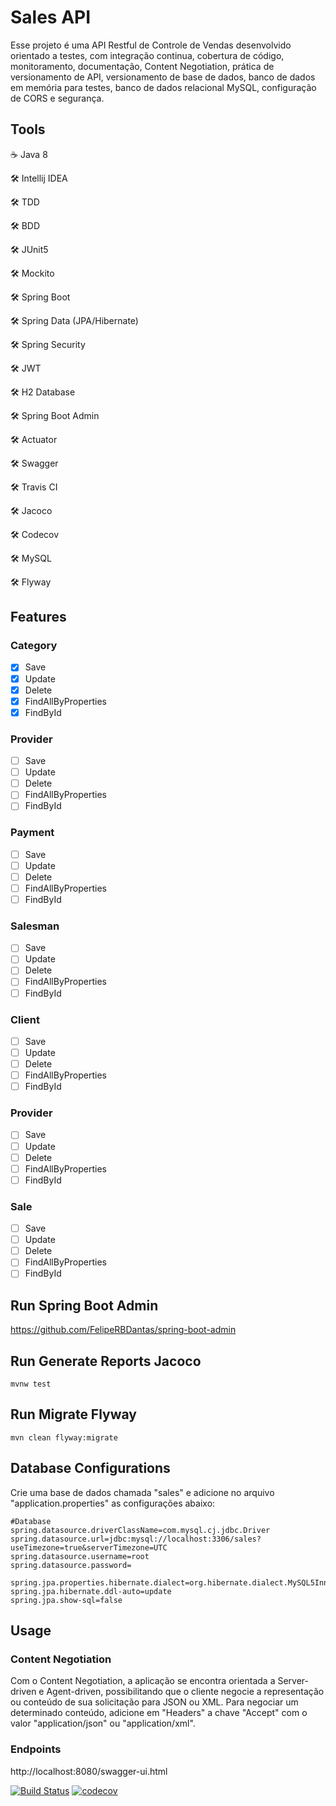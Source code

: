 # Sales API
Esse projeto é uma API Restful de Controle de Vendas desenvolvido orientado a testes, com integração continua, cobertura de código, monitoramento, documentação, Content Negotiation, prática de versionamento de API, versionamento de base de dados, banco de dados em memória para testes, banco de dados relacional MySQL, configuração de CORS e segurança.

## Tools

:coffee: Java 8

:hammer_and_wrench: Intellij IDEA

:hammer_and_wrench: TDD

:hammer_and_wrench: BDD

:hammer_and_wrench: JUnit5

:hammer_and_wrench: Mockito

:hammer_and_wrench: Spring Boot

:hammer_and_wrench: Spring Data (JPA/Hibernate)

:hammer_and_wrench: Spring Security

:hammer_and_wrench: JWT

:hammer_and_wrench: H2 Database

:hammer_and_wrench: Spring Boot Admin

:hammer_and_wrench: Actuator

:hammer_and_wrench: Swagger

:hammer_and_wrench: Travis CI

:hammer_and_wrench: Jacoco

:hammer_and_wrench: Codecov

:hammer_and_wrench: MySQL

:hammer_and_wrench: Flyway

## Features

### Category

- [X] Save
- [X] Update
- [X] Delete
- [X] FindAllByProperties
- [X] FindById

### Provider

- [ ] Save
- [ ] Update
- [ ] Delete
- [ ] FindAllByProperties
- [ ] FindById

### Payment

- [ ] Save
- [ ] Update
- [ ] Delete
- [ ] FindAllByProperties
- [ ] FindById

### Salesman

- [ ] Save
- [ ] Update
- [ ] Delete
- [ ] FindAllByProperties
- [ ] FindById

### Client

- [ ] Save
- [ ] Update
- [ ] Delete
- [ ] FindAllByProperties
- [ ] FindById

### Provider

- [ ] Save
- [ ] Update
- [ ] Delete
- [ ] FindAllByProperties
- [ ] FindById

### Sale

- [ ] Save
- [ ] Update
- [ ] Delete
- [ ] FindAllByProperties
- [ ] FindById

## Run Spring Boot Admin

https://github.com/FelipeRBDantas/spring-boot-admin

## Run Generate Reports Jacoco

```mvnw test```

## Run Migrate Flyway

```mvn clean flyway:migrate```

## Database Configurations

Crie uma base de dados chamada "sales" e adicione no arquivo "application.properties" as configurações abaixo:

```
#Database
spring.datasource.driverClassName=com.mysql.cj.jdbc.Driver
spring.datasource.url=jdbc:mysql://localhost:3306/sales?useTimezone=true&serverTimezone=UTC
spring.datasource.username=root
spring.datasource.password=

spring.jpa.properties.hibernate.dialect=org.hibernate.dialect.MySQL5InnoDBDialect
spring.jpa.hibernate.ddl-auto=update
spring.jpa.show-sql=false
```

## Usage

### Content Negotiation

Com o Content Negotiation, a aplicação se encontra orientada a Server-driven e Agent-driven, possibilitando que o cliente negocie a representação ou conteúdo de sua solicitação para JSON ou XML. Para negociar um determinado conteúdo, adicione em "Headers" a chave "Accept" com o valor "application/json" ou "application/xml".

### Endpoints

http://localhost:8080/swagger-ui.html

[![Build Status](https://travis-ci.com/FelipeRBDantas/sales-api.svg?branch=master)](https://travis-ci.com/FelipeRBDantas/sales-api)
[![codecov](https://codecov.io/gh/FelipeRBDantas/sales-api/branch/master/graph/badge.svg)](https://codecov.io/gh/FelipeRBDantas/sales-api)
